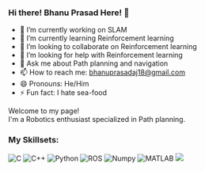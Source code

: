 ### Hi there! Bhanu Prasad Here! 👋

- 🔭 I’m currently working on SLAM
- 🌱 I’m currently learning Reinforcement learning
- 👯 I’m looking to collaborate on Reinforcement learning
- 🤔 I’m looking for help with Reinforcement learning
- 💬 Ask me about Path planning and navigation
- 📫 How to reach me: bhanuprasadaj18@gmail.com
- 😄 Pronouns: He/Him
- ⚡ Fun fact: I hate sea-food

<p>Welcome to my page! </br> I'm a Robotics enthusiast specialized in Path planning. </p>
<h3>My Skillsets:</h3>
<p>

<img alt="C" src="https://img.shields.io/badge/C-%23A8B9CC?logo=C&logoColor=white&logoSize=auto">
<img alt="C++" src="https://img.shields.io/badge/C%2B%2B-%2300599C?logo=C%2B%2B&logoColor=white&logoSize=auto">
<img alt="Python" src="https://img.shields.io/badge/python-%233776AB?logo=python&logoColor=yellow&logoSize=auto"/>
<img alt="ROS" src="https://img.shields.io/badge/ROS-%2322314E?logo=ROS&logoColor=black&logoSize=auto&labelColor=white">
<img alt="Numpy" src="https://img.shields.io/badge/Numpy-blue?logo=numpy&logoColor=yellow&logoSize=auto"/>
<img alt="MATLAB" src="https://img.shields.io/badge/MATLAB-blue?logoSize=auto">
<!-- <img alt="VS Code" src=""> -->
<img src="https://cdn.jsdelivr.net/gh/devicons/devicon@latest/icons/python/python-original-wordmark.svg" />
          